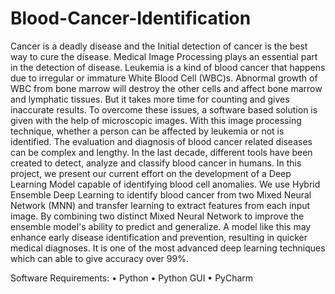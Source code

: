 # Blood-Cancer-Identification
Cancer is a deadly disease and the Initial detection of cancer is the best way to cure the disease. Medical Image Processing plays an essential part in the detection of disease. 
Leukemia is a kind of blood cancer that happens due to irregular or immature White Blood Cell (WBC)s. Abnormal growth of WBC from bone marrow will destroy the other cells and affect bone marrow and lymphatic tissues.
But it takes more time for counting and gives inaccurate results. To overcome these issues, a software based solution is given with the help of microscopic images. With this image processing technique, 
whether a person can be affected by leukemia or not is identified. The evaluation and diagnosis of blood cancer related diseases can be complex and lengthy. 
In the last decade, different tools have been created to detect, analyze and classify blood cancer in humans. 
In this project, we present our current effort on the development of a Deep Learning Model capable of identifying blood cell anomalies.
We use Hybrid Ensemble Deep Learning to identify blood cancer from two Mixed Neural Network (MNN) and transfer learning to extract features from each input image. 
By combining two distinct Mixed Neural Network to improve the ensemble model's ability to predict and generalize. 
A model like this may enhance early disease identification and prevention, resulting in quicker medical diagnoses. It is one of the most advanced deep learning techniques which can able to give accuracy over 99%.


Software Requirements:
•	Python 
•	Python GUI 
•	PyCharm
